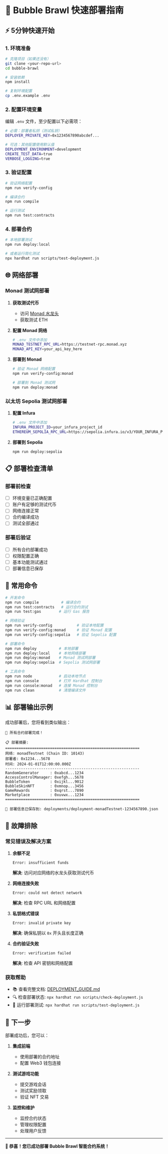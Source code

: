 # 🚀 Bubble Brawl 快速部署指南

## ⚡ 5分钟快速开始

### 1. 环境准备

```bash
# 克隆项目（如果还没有）
git clone <your-repo-url>
cd bubble-brawl

# 安装依赖
npm install

# 复制环境配置
cp .env.example .env
```

### 2. 配置环境变量

编辑 `.env` 文件，至少配置以下必需项：

```bash
# 必需：部署者私钥（测试私钥）
DEPLOYER_PRIVATE_KEY=0x1234567890abcdef...

# 可选：其他配置使用默认值
DEPLOYMENT_ENVIRONMENT=development
CREATE_TEST_DATA=true
VERBOSE_LOGGING=true
```

### 3. 验证配置

```bash
# 验证网络配置
npm run verify-config

# 编译合约
npm run compile

# 运行测试
npm run test:contracts
```

### 4. 部署合约

```bash
# 本地部署测试
npm run deploy:local

# 或者运行简化测试
npx hardhat run scripts/test-deployment.js
```

## 🌐 网络部署

### Monad 测试网部署

1. **获取测试代币**
   - 访问 [Monad 水龙头](https://faucet.monad.xyz)
   - 获取测试 ETH

2. **配置 Monad 网络**
   ```bash
   # .env 文件中添加
   MONAD_TESTNET_RPC_URL=https://testnet-rpc.monad.xyz
   MONAD_API_KEY=your_api_key_here
   ```

3. **部署到 Monad**
   ```bash
   # 验证 Monad 网络配置
   npm run verify-config:monad
   
   # 部署到 Monad 测试网
   npm run deploy:monad
   ```

### 以太坊 Sepolia 测试网部署

1. **配置 Infura**
   ```bash
   # .env 文件中添加
   INFURA_PROJECT_ID=your_infura_project_id
   ETHEREUM_SEPOLIA_RPC_URL=https://sepolia.infura.io/v3/YOUR_INFURA_PROJECT_ID
   ```

2. **部署到 Sepolia**
   ```bash
   npm run deploy:sepolia
   ```

## 📋 部署检查清单

### 部署前检查
- [ ] 环境变量已正确配置
- [ ] 账户有足够的测试代币
- [ ] 网络连接正常
- [ ] 合约编译成功
- [ ] 测试全部通过

### 部署后验证
- [ ] 所有合约部署成功
- [ ] 权限配置正确
- [ ] 基本功能测试通过
- [ ] 部署信息已保存

## 🔧 常用命令

```bash
# 开发命令
npm run compile          # 编译合约
npm run test:contracts   # 运行合约测试
npm run test:gas        # 运行 Gas 报告

# 网络验证
npm run verify-config           # 验证本地配置
npm run verify-config:monad     # 验证 Monad 配置
npm run verify-config:sepolia   # 验证 Sepolia 配置

# 部署命令
npm run deploy          # 本地部署
npm run deploy:local    # 本地网络部署
npm run deploy:monad    # Monad 测试网部署
npm run deploy:sepolia  # Sepolia 测试网部署

# 工具命令
npm run node            # 启动本地节点
npm run console         # 打开 Hardhat 控制台
npm run console:monad   # 连接 Monad 控制台
npm run clean           # 清理编译文件
```

## 📊 部署输出示例

成功部署后，您将看到类似输出：

```
🎉 所有合约部署完成！

📋 部署摘要:
============================================================
网络: monadTestnet (Chain ID: 10143)
部署者: 0x1234...5678
时间: 2024-01-01T12:00:00.000Z
------------------------------------------------------------
RandomGenerator     : 0xabcd...1234
AccessControlManager: 0xefgh...5678
BubbleToken         : 0xijkl...9012
BubbleSkinNFT       : 0xmnop...3456
GameRewards         : 0xqrst...7890
Marketplace         : 0xuvwx...1234
============================================================

💾 部署信息已保存到: deployments/deployment-monadTestnet-1234567890.json
```

## 🚨 故障排除

### 常见错误及解决方案

1. **余额不足**
   ```
   Error: insufficient funds
   ```
   **解决**: 访问对应网络的水龙头获取测试代币

2. **网络连接失败**
   ```
   Error: could not detect network
   ```
   **解决**: 检查 RPC URL 和网络配置

3. **私钥格式错误**
   ```
   Error: invalid private key
   ```
   **解决**: 确保私钥以 `0x` 开头且长度正确

4. **合约验证失败**
   ```
   Error: verification failed
   ```
   **解决**: 检查 API 密钥和网络配置

### 获取帮助

- 📚 查看完整文档: [DEPLOYMENT_GUIDE.md](./DEPLOYMENT_GUIDE.md)
- 🔍 检查部署状态: `npx hardhat run scripts/check-deployment.js`
- 🧪 运行部署测试: `npx hardhat run scripts/test-deployment.js`

## 🎯 下一步

部署成功后，您可以：

1. **集成前端**
   - 使用部署的合约地址
   - 配置 Web3 钱包连接

2. **测试游戏功能**
   - 提交游戏会话
   - 测试奖励领取
   - 验证 NFT 交易

3. **监控和维护**
   - 监控合约状态
   - 管理权限配置
   - 处理用户反馈

---

**🎉 恭喜！您已成功部署 Bubble Brawl 智能合约系统！**
